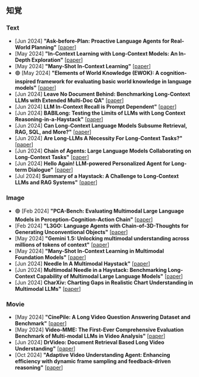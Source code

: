 ## 知覚
### Text
* [Jun 2024] **"Ask-before-Plan: Proactive Language Agents for Real-World Planning"** [[paper](https://arxiv.org/abs/2406.12639)]
* [May 2024] **"In-Context Learning with Long-Context Models: An In-Depth Exploration"** [[paper](https://arxiv.org/abs/2405.00200)]
* [May 2024] **"Many-Shot In-Context Learning"** [[paper](https://arxiv.org/abs/2404.11018)]
* 🟢 [May 2024] **"Elements of World Knowledge (EWOK): A cognition-inspired framework for evaluating basic world knowledge in language models"** [[paper](https://arxiv.org/abs/2405.09605)]
* [Jun 2024] **Leave No Document Behind: Benchmarking Long-Context LLMs with Extended Multi-Doc QA"** [[paper](https://arxiv.org/abs/2406.17419)]
* [Jun 2024] **LLM In-Context Recall is Prompt Dependent"** [[paper](https://arxiv.org/abs/2404.08865)]
* [Jun 2024] **BABILong: Testing the Limits of LLMs with Long Context Reasoning-in-a-Haystack"** [[paper](https://arxiv.org/abs/2406.10149)]
* [Jun 2024] **Can Long-Context Language Models Subsume Retrieval, RAG, SQL, and More?"** [[paper](https://arxiv.org/abs/2406.13121)]
* [Jun 2024] **Are Long-LLMs A Necessity For Long-Context Tasks?"** [[paper](https://arxiv.org/abs/2405.15318)]
* [Jun 2024] **Chain of Agents: Large Language Models Collaborating on Long-Context Tasks"** [[paper](https://arxiv.org/abs/2406.02818)]
* [Jun 2024] **Hello Again! LLM-powered Personalized Agent for Long-term Dialogue"** [[paper](https://arxiv.org/abs/2406.05925)]
* [Jul 2024] **Summary of a Haystack: A Challenge to Long-Context LLMs and RAG Systems"** [[paper](https://arxiv.org/abs/2407.01370)]
### Image
* 🟢 [Feb 2024] **"PCA-Bench: Evaluating Multimodal Large Language Models in Perception-Cognition-Action Chain"** [[paper](https://arxiv.org/abs/2402.15527)]
* [Feb 2024] **"L3GO: Language Agents with Chain-of-3D-Thoughts for Generating Unconventional Objects"** [[paper](https://arxiv.org/abs/2402.09052)]
* [May 2024] **"Gemini 1.5: Unlocking multimodal understanding across millions of tokens of context"** [[paper](https://arxiv.org/abs/2403.05530)]
* [May 2024] **"Many-Shot In-Context Learning in Multimodal Foundation Models"** [[paper](https://arxiv.org/abs/2405.09798)]
* [Jun 2024] **Needle In A Multimodal Haystack"** [[paper](https://arxiv.org/abs/2406.07230)]
* [Jun 2024] **Multimodal Needle in a Haystack: Benchmarking Long-Context Capability of Multimodal Large Language Models"** [[paper](https://arxiv.org/abs/2406.11230)]
* [Jun 2024] **CharXiv: Charting Gaps in Realistic Chart Understanding in Multimodal LLMs"** [[paper](https://arxiv.org/abs/2406.18521)]
### Movie
* [May 2024] **"CinePile: A Long Video Question Answering Dataset and Benchmark"** [[paper](https://arxiv.org/abs/2405.08813)]
* [May 2024] **Video-MME: The First-Ever Comprehensive Evaluation Benchmark of Multi-modal LLMs in Video Analysis"** [[paper](https://arxiv.org/abs/2405.21075)]
* [Jun 2024] **DrVideo: Document Retrieval Based Long Video Understanding"** [[paper](https://arxiv.org/abs/2406.12846)]
* [Oct 2024] **"Adaptive Video Understanding Agent: Enhancing efficiency with dynamic frame sampling and feedback-driven reasoning"** [[paper](https://arxiv.org/abs/2410.20252)]
